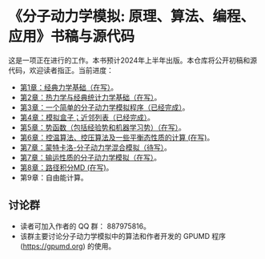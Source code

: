# 《分子动力学模拟: 原理、算法、编程、应用》书稿与源代码

这是一项正在进行的工作。本书预计2024年上半年出版。本仓库将公开初稿和源代码，欢迎读者指正。当前进度：
- [第1章：经典力学基础（在写）](chapter-1-classical-mechanics/readme.md)。
- [第2章：热力学与经典统计力学基础（在写）](chapter-2-statistical-mechanics/readme.md)。
- [第3章：一个简单的分子动力学模拟程序（已经完成）](chapter-3-simple-md/readme.md)。
- [第4章：模拟盒子；近邻列表（已经完成）](chapter-4-neighbor-list/readme.md)。
- [第5章：势函数（包括经验势和机器学习势）（在写）](chapter-5-potentials/readme.md)。
- [第6章：控温算法、控压算法及一些平衡态性质的计算 (在写)](chapter-6-ensembles/readme.md)。
- [第7章：蒙特卡洛-分子动力学混合模拟（待写）](chapter-7-mcmd)。
- [第7章：输运性质的分子动力学模拟（在写）](chapter-7-transport)。
- [第8章：路径积分MD (在写)](chapter-8-pimd/readme.md)。
- 第9章：自由能计算。

## 讨论群
* 读者可加入作者的 QQ 群： 887975816。
* 该群主要讨论分子动力学模拟中的算法和作者开发的 GPUMD 程序 (https://gpumd.org) 的使用。

